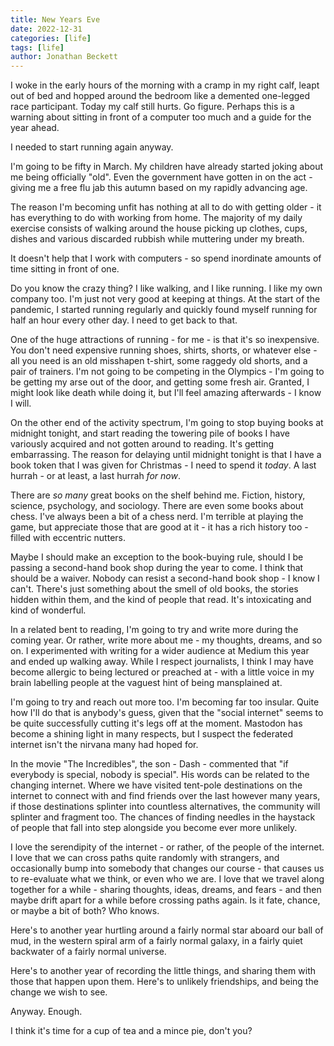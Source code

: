 ```yaml
---
title: New Years Eve
date: 2022-12-31
categories: [life]
tags: [life]
author: Jonathan Beckett
---
```


I woke in the early hours of the morning with a cramp in my right calf, leapt out of bed and hopped around the bedroom like a demented one-legged race participant. Today my calf still hurts. Go figure. Perhaps this is a warning about sitting in front of a computer too much and a guide for the year ahead.

I needed to start running again anyway.

I'm going to be fifty in March. My children have already started joking about me being officially "old". Even the government have gotten in on the act - giving me a free flu jab this autumn based on my rapidly advancing age.

The reason I'm becoming unfit has nothing at all to do with getting older - it has everything to do with working from home. The majority of my daily exercise consists of walking around the house picking up clothes, cups, dishes and various discarded rubbish while muttering under my breath.

It doesn't help that I work with computers - so spend inordinate amounts of time sitting in front of one.

Do you know the crazy thing? I like walking, and I like running. I like my own company too. I'm just not very good at keeping at things. At the start of the pandemic, I started running regularly and quickly found myself running for half an hour every other day. I need to get back to that.

One of the huge attractions of running - for me - is that it's so inexpensive. You don't need expensive running shoes, shirts, shorts, or whatever else - all you need is an old misshapen t-shirt, some raggedy old shorts, and a pair of trainers. I'm not going to be competing in the Olympics - I'm going to be getting my arse out of the door, and getting some fresh air. Granted, I might look like death while doing it, but I'll feel amazing afterwards - I know I will.

On the other end of the activity spectrum, I'm going to stop buying books at midnight tonight, and start reading the towering pile of books I have variously acquired and not gotten around to reading. It's getting embarrassing. The reason for delaying until midnight tonight is that I have a book token that I was given for Christmas - I need to spend it *today*. A last hurrah - or at least, a last hurrah *for now*.

There are *so many* great books on the shelf behind me. Fiction, history, science, psychology, and sociology. There are even some books about chess. I've always been a bit of a chess nerd. I'm terrible at playing the game, but appreciate those that are good at it - it has a rich history too - filled with eccentric nutters.

Maybe I should make an exception to the book-buying rule, should I be passing a second-hand book shop during the year to come. I think that should be a waiver. Nobody can resist a second-hand book shop - I know I can't. There's just something about the smell of old books, the stories hidden within them, and the kind of people that read. It's intoxicating and kind of wonderful.

In a related bent to reading, I'm going to try and write more during the coming year. Or rather, write more about me - my thoughts, dreams, and so on. I experimented with writing for a wider audience at Medium this year and ended up walking away. While I respect journalists, I think I may have become allergic to being lectured or preached at - with a little voice in my brain labelling people at the vaguest hint of being mansplained at.

I'm going to try and reach out more too. I'm becoming far too insular. Quite how I'll do that is anybody's guess, given that the "social internet" seems to be quite successfully cutting it's legs off at the moment. Mastodon has become a shining light in many respects, but I suspect the federated internet isn't the nirvana many had hoped for.

In the movie "The Incredibles", the son - Dash - commented that "if everybody is special, nobody is special". His words can be related to the changing internet. Where we have visited tent-pole destinations on the internet to connect with and find friends over the last however many years, if those destinations splinter into countless alternatives, the community will splinter and fragment too. The chances of finding needles in the haystack of people that fall into step alongside you become ever more unlikely.

I love the serendipity of the internet - or rather, of the people of the internet. I love that we can cross paths quite randomly with strangers, and occasionally bump into somebody that changes our course - that causes us to re-evaluate what we think, or even who we are. I love that we travel along together for a while - sharing thoughts, ideas, dreams, and fears - and then maybe drift apart for a while before crossing paths again. Is it fate, chance, or maybe a bit of both? Who knows.

Here's to another year hurtling around a fairly normal star aboard our ball of mud, in the western spiral arm of a fairly normal galaxy, in a fairly quiet backwater of a fairly normal universe.

Here's to another year of recording the little things, and sharing them with those that happen upon them. Here's to unlikely friendships, and being the change we wish to see.

Anyway. Enough.

I think it's time for a cup of tea and a mince pie, don't you?